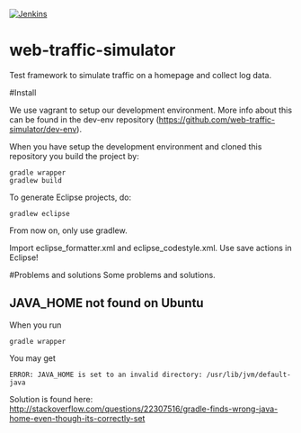 [![Jenkins](https://travis-ci.org/web-traffic-simulator/web-traffic-simulator.svg)](https://travis-ci.org/web-traffic-simulator/web-traffic-simulator)

web-traffic-simulator
=====================
Test framework to simulate traffic on a homepage and collect log data.

#Install

We use vagrant to setup our development environment.
More info about this can be found in the dev-env repository (https://github.com/web-traffic-simulator/dev-env).

When you have setup the development environment and cloned this repository you build the project by:
```
gradle wrapper
gradlew build
```
To generate Eclipse projects, do:
```
gradlew eclipse
```

From now on, only use gradlew.

Import eclipse_formatter.xml and eclipse_codestyle.xml. Use save actions in Eclipse!

#Problems and solutions
Some problems and solutions.

## JAVA_HOME not found on Ubuntu
When you run
```
gradle wrapper
```
You may get
```
ERROR: JAVA_HOME is set to an invalid directory: /usr/lib/jvm/default-java
```
Solution is found here: http://stackoverflow.com/questions/22307516/gradle-finds-wrong-java-home-even-though-its-correctly-set
